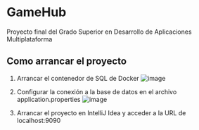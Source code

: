 # GameHub
Proyecto final del Grado Superior en Desarrollo de Aplicaciones Multiplataforma

## Como arrancar el proyecto

1. Arrancar el contenedor de SQL de Docker
   ![image](https://github.com/user-attachments/assets/42a36233-5a80-4a4f-aea0-e560083e721a)

2. Configurar la conexión a la base de datos en el archivo application.properties
   ![image](https://github.com/user-attachments/assets/83490f16-65e4-4685-9b20-f5abf2790730)

3. Arrancar el proyecto en IntelliJ Idea y acceder a la URL de localhost:9090
